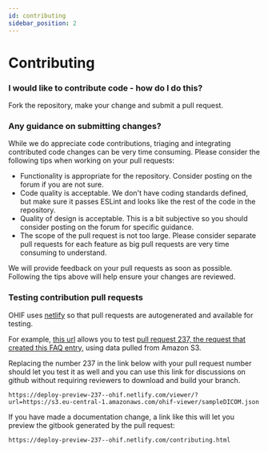 ```yaml
---
id: contributing
sidebar_position: 2
---
```


# Contributing

### I would like to contribute code - how do I do this?

Fork the repository, make your change and submit a pull request.

### Any guidance on submitting changes?

While we do appreciate code contributions, triaging and integrating contributed
code changes can be very time consuming. Please consider the following tips when
working on your pull requests:

- Functionality is appropriate for the repository. Consider posting on the forum
  if you are not sure.
- Code quality is acceptable. We don't have coding standards defined, but make
  sure it passes ESLint and looks like the rest of the code in the repository.
- Quality of design is acceptable. This is a bit subjective so you should
  consider posting on the forum for specific guidance.
- The scope of the pull request is not too large. Please consider separate pull
  requests for each feature as big pull requests are very time consuming to
  understand.

We will provide feedback on your pull requests as soon as possible. Following
the tips above will help ensure your changes are reviewed.

### Testing contribution pull requests

OHIF uses [netlify](https://netlify.com) so that pull requests are autogenerated
and available for testing.

For example,
[this url](https://deploy-preview-237--ohif.netlify.com/viewer/?url=https://s3.eu-central-1.amazonaws.com/ohif-viewer/sampleDICOM.json)
allows you to test
[pull request 237, the request that created this FAQ entry,](https://github.com/OHIF/Viewers/pull/237)
using data pulled from Amazon S3.

Replacing the number 237 in the link below with your pull request number should
let you test it as well and you can use this link for discussions on github
without requiring reviewers to download and build your branch.

```
https://deploy-preview-237--ohif.netlify.com/viewer/?url=https://s3.eu-central-1.amazonaws.com/ohif-viewer/sampleDICOM.json
```

If you have made a documentation change, a link like this will let you preview
the gitbook generated by the pull request:

```
https://deploy-preview-237--ohif.netlify.com/contributing.html
```
